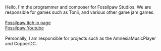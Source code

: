 Hello, I'm the programmer and composer for Fossilpaw Studios.
We are responsible for games such as Tonii, and various other game jam games.
<br><br>
[Fossilpaw itch.io page](https://fossilpaw-studios.itch.io/)<br>[Fossilpaw Youtube](https://www.youtube.com/@FossilpawStudios)
<br><br>
Personally, I am responsible for projects such as the AmnesiaMusicPlayer and CopperDC.
